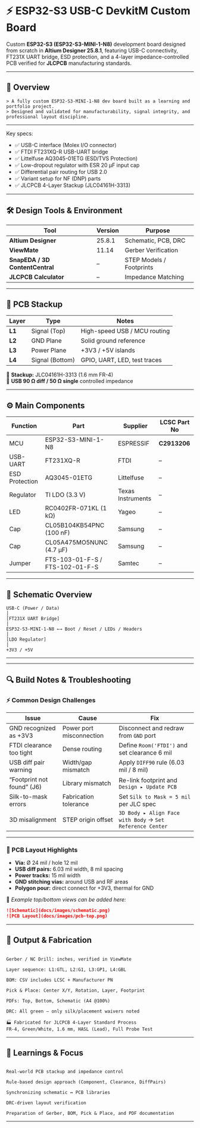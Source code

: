 # ⚡ ESP32-S3 USB-C DevkitM Custom Board  
Custom **ESP32-S3 (ESP32-S3-MINI-1-N8)** development board designed from scratch in **Altium Designer 25.8.1**, featuring USB-C connectivity, FT231X UART bridge, ESD protection, and a 4-layer impedance-controlled PCB verified for **JLCPCB** manufacturing standards.  

---

## 🧩 Overview
```
> A fully custom ESP32-S3-MINI-1-N8 dev board built as a learning and portfolio project.  
> Designed and validated for manufacturability, signal integrity, and professional layout discipline.
```
--- 
Key specs:
- ✅ USB-C interface (Molex I/O connector)
- ✅ FTDI FT231XQ-R USB-UART bridge  
- ✅ Littelfuse AQ3045-01ETG (ESD/TVS Protection)
- ✅ Low-dropout regulator with ESR 20 µF input cap  
- ✅ Differential pair routing for USB 2.0  
- ✅ Variant setup for NF (DNP) parts  
- ✅ JLCPCB 4-Layer Stackup (JLC04161H-3313)

---

## 🛠️ Design Tools & Environment
| Tool | Version | Purpose |
|------|----------|----------|
| **Altium Designer** | 25.8.1 | Schematic, PCB, DRC |
| **ViewMate** | 11.14 | Gerber Verification |
| **SnapEDA / 3D ContentCentral** | – | STEP Models / Footprints |
| **JLCPCB Calculator** | – | Impedance Matching |

---

## 📐 PCB Stackup
| Layer | Type | Notes |
|-------|------|-------|
| **L1** | Signal (Top) | High-speed USB / MCU routing |
| **L2** | GND Plane | Solid ground reference |
| **L3** | Power Plane | +3V3 / +5V islands |
| **L4** | Signal (Bottom) | GPIO, UART, LED, test traces |

📏 **Stackup:** JLC04161H-3313 (1.6 mm FR-4)  
🎯 **USB 90 Ω diff / 50 Ω single** controlled impedance

---

## ⚙️ Main Components

| Function | Part | Supplier | LCSC Part No |
|-----------|------|-----------|---------------|
| MCU | ESP32-S3-MINI-1-N8 | ESPRESSIF | **C2913206** |
| USB-UART | FT231XQ-R | FTDI | – |
| ESD Protection | AQ3045-01ETG | Littelfuse | – |
| Regulator | TI LDO (3.3 V) | Texas Instruments | – |
| LED | RC0402FR-071KL (1 kΩ) | Yageo | – |
| Cap | CL05B104KB54PNC (100 nF) | Samsung | – |
| Cap | CL05A475MO5NUNC (4.7 µF) | Samsung | – |
| Jumper | FTS-103-01-F-S / FTS-102-01-F-S | Samtec | – |

---

## 🧭 Schematic Overview
```
USB-C (Power / Data)
│
[FT231X UART Bridge]
│
ESP32-S3-MINI-1-N8 ←→ Boot / Reset / LEDs / Headers
│
[LDO Regulator]
│
+3V3 / +5V
```

---

---

## 🔍 Build Notes & Troubleshooting

### ⚡ Common Design Challenges
| Issue | Cause | Fix |
|--------|--------|-----|
| GND recognized as +3V3 | Power port misconnection | Disconnect and redraw from `GND` port |
| FTDI clearance too tight | Dense routing | Define `Room('FTDI')` and set clearance 6 mil |
| USB diff pair warning | Width/gap mismatch | Apply `DIFF90` rule (6.03 mil / 8 mil) |
| “Footprint not found” (J6) | Library mismatch | Re-link footprint and `Design ▸ Update PCB` |
| Silk-to-mask errors | Fabrication tolerance | Set `Silk to Mask = 5 mil` per JLC spec |
| 3D misalignment | STEP origin offset | `3D Body ▸ Align Face with Body` → `Set Reference Center` |

---

### 🧱 PCB Layout Highlights
- **Via:** Ø 24 mil / hole 12 mil  
- **USB diff pairs:** 6.03 mil width, 8 mil spacing  
- **Power tracks:** 15 mil width  
- **GND stitching vias:** around USB and RF areas  
- **Polygon pour:** direct connect for +3V3, thermal for GND  

📸 *Example top/bottom views can be added here:*  
```markdown
![Schematic](docs/images/schematic.png)
![PCB Layout](docs/images/pcb-top.png)
```

---
## 🧾 Output & Fabrication
```

Gerber / NC Drill: inches, verified in ViewMate

Layer sequence: L1:GTL, L2:G1, L3:GP1, L4:GBL

BOM: CSV includes LCSC + Manufacturer PN

Pick & Place: Center X/Y, Rotation, Layer, Footprint

PDFs: Top, Bottom, Schematic (A4 @100%)

DRC: All green — only silk/placement waivers noted

🏭 Fabricated for JLCPCB 4-Layer Standard Process
FR-4, Green/White, 1.6 mm, HASL (Lead), Full Probe Test
```
---
## 🧠 Learnings & Focus
```

Real-world PCB stackup and impedance control

Rule-based design approach (Component, Clearance, DiffPairs)

Synchronizing schematic ↔ PCB libraries

DRC-driven layout verification

Preparation of Gerber, BOM, Pick & Place, and PDF documentation
```
---
